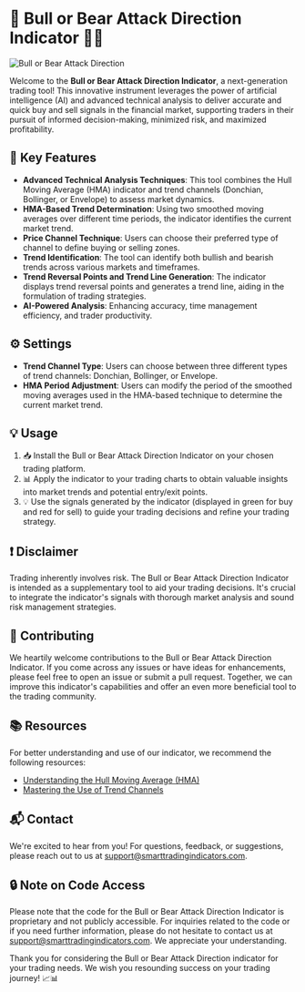 # 🚀 Bull or Bear Attack Direction Indicator 🐂🐻

![Bull or Bear Attack Direction](Bull%20or%20Bear%20Attack%20Direction%201D.png)

Welcome to the **Bull or Bear Attack Direction Indicator**, a next-generation trading tool! This innovative instrument leverages the power of artificial intelligence (AI) and advanced technical analysis to deliver accurate and quick buy and sell signals in the financial market, supporting traders in their pursuit of informed decision-making, minimized risk, and maximized profitability.

## 🌟 Key Features

- **Advanced Technical Analysis Techniques**: This tool combines the Hull Moving Average (HMA) indicator and trend channels (Donchian, Bollinger, or Envelope) to assess market dynamics.
- **HMA-Based Trend Determination**: Using two smoothed moving averages over different time periods, the indicator identifies the current market trend.
- **Price Channel Technique**: Users can choose their preferred type of channel to define buying or selling zones.
- **Trend Identification**: The tool can identify both bullish and bearish trends across various markets and timeframes.
- **Trend Reversal Points and Trend Line Generation**: The indicator displays trend reversal points and generates a trend line, aiding in the formulation of trading strategies.
- **AI-Powered Analysis**: Enhancing accuracy, time management efficiency, and trader productivity.

## ⚙️ Settings

- **Trend Channel Type**: Users can choose between three different types of trend channels: Donchian, Bollinger, or Envelope.
- **HMA Period Adjustment**: Users can modify the period of the smoothed moving averages used in the HMA-based technique to determine the current market trend.

## 💡 Usage

1. 📥 Install the Bull or Bear Attack Direction Indicator on your chosen trading platform.
2. 📊 Apply the indicator to your trading charts to obtain valuable insights into market trends and potential entry/exit points.
3. 💡 Use the signals generated by the indicator (displayed in green for buy and red for sell) to guide your trading decisions and refine your trading strategy.

## ❗ Disclaimer

Trading inherently involves risk. The Bull or Bear Attack Direction Indicator is intended as a supplementary tool to aid your trading decisions. It's crucial to integrate the indicator's signals with thorough market analysis and sound risk management strategies.

## 🤝 Contributing

We heartily welcome contributions to the Bull or Bear Attack Direction Indicator. If you come across any issues or have ideas for enhancements, please feel free to open an issue or submit a pull request. Together, we can improve this indicator's capabilities and offer an even more beneficial tool to the trading community.

## 📚 Resources

For better understanding and use of our indicator, we recommend the following resources:

- [Understanding the Hull Moving Average (HMA)](https://www.investopedia.com/terms/h/hull-moving-average.asp)
- [Mastering the Use of Trend Channels](https://www.investopedia.com/terms/t/trend-channel.asp)

## 📬 Contact

We're excited to hear from you! For questions, feedback, or suggestions, please reach out to us at [support@smarttradingindicators.com](mailto:support@smarttradingindicators.com).

## 🔒 Note on Code Access

Please note that the code for the Bull or Bear Attack Direction Indicator is proprietary and not publicly accessible. For inquiries related to the code or if you need further information, please do not hesitate to contact us at [support@smarttradingindicators.com](mailto:support@smarttradingindicators.com). We appreciate your understanding.

Thank you for considering the Bull or Bear Attack Direction indicator for your trading needs. We wish you resounding success on your trading journey! 📈📊
